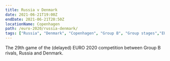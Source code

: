 ```yaml
---
title: Russia v Denmark
date: 2021-06-21T19:00Z
endDate: 2021-06-21T20:50Z
locationName: Copenhagen
path: /euro-2020/russia-denmark/
tags: ["Russia", "Denmark", "Copenhagen", "Group B", "Group stages","EURO 2020"]
---
```


The 29th game of the (delayed) EURO 2020 competition between Group B rivals, Russia and Denmark.